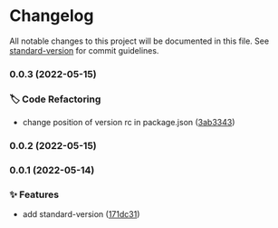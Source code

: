 # Changelog

All notable changes to this project will be documented in this file. See [standard-version](https://github.com/conventional-changelog/standard-version) for commit guidelines.

### 0.0.3 (2022-05-15)

### 🏷 Code Refactoring

- change position of version rc in package.json ([3ab3343](https://github.com/codeaye/typescript_template/commit/3ab3343f41f6ab271a25b9410813d36584ff43b2))

### 0.0.2 (2022-05-15)

### 0.0.1 (2022-05-14)

### ✨ Features

- add standard-version ([171dc31](https://github.com/codeaye/typescript_template/commit/171dc31c3579a921b0bdc745975b8c5520c455c8))
